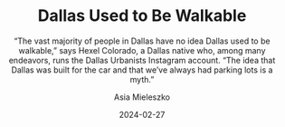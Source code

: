 ---
title: Dallas Used to Be Walkable
subtitle: “The vast majority of people in Dallas have no idea Dallas used to be walkable,” says Hexel Colorado, a Dallas native who, among many endeavors, runs the Dallas Urbanists Instagram account. “The idea that Dallas was built for the car and that we’ve always had parking lots is a myth.”
url: https://www.strongtowns.org/journal/2024/2/27/dallas-used-to-be-walkable
date: 2024-02-27
category: Explainer
author: Asia Mieleszko
featuring:
    - hexel
tags:
    - Walkability
    - Parking Reform
    - Downtown Dallas
---